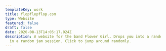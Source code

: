```yaml
---
templateKey: work
title: flopflopflop.com
type: Website
featured: false
draft: false
date: 2020-08-13T14:05:17.024Z
description: A website for the band Flower Girl. Drops you into a random point
  in a random jam session. Click to jump around randomly.
---
```

